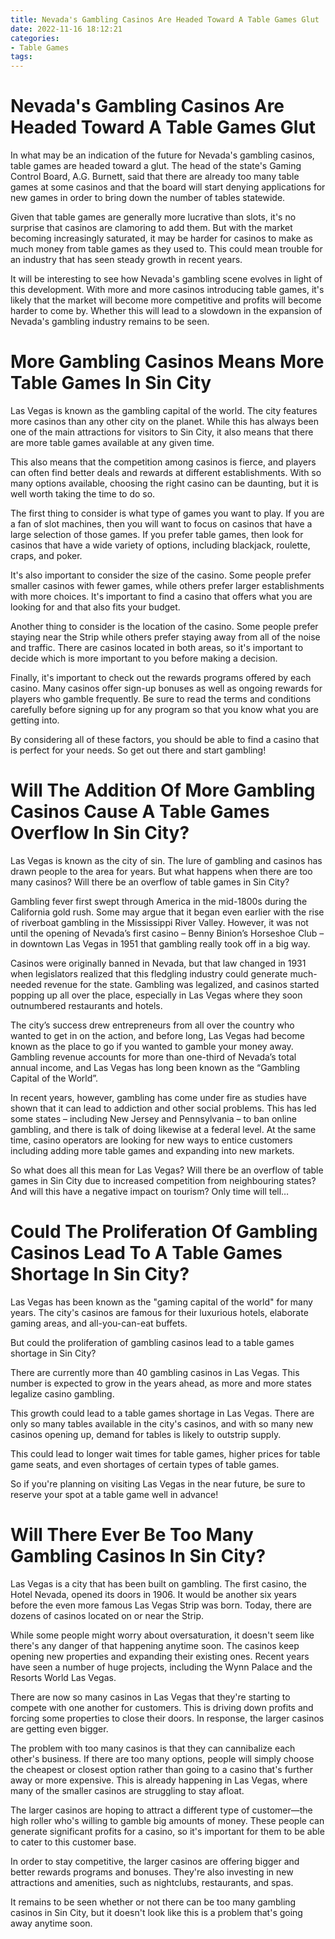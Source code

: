 ```yaml
---
title: Nevada's Gambling Casinos Are Headed Toward A Table Games Glut 
date: 2022-11-16 18:12:21
categories:
- Table Games
tags:
---
```



#  Nevada's Gambling Casinos Are Headed Toward A Table Games Glut 

In what may be an indication of the future for Nevada's gambling casinos, table games are headed toward a glut. The head of the state's Gaming Control Board, A.G. Burnett, said that there are already too many table games at some casinos and that the board will start denying applications for new games in order to bring down the number of tables statewide.

Given that table games are generally more lucrative than slots, it's no surprise that casinos are clamoring to add them. But with the market becoming increasingly saturated, it may be harder for casinos to make as much money from table games as they used to. This could mean trouble for an industry that has seen steady growth in recent years.

It will be interesting to see how Nevada's gambling scene evolves in light of this development. With more and more casinos introducing table games, it's likely that the market will become more competitive and profits will become harder to come by. Whether this will lead to a slowdown in the expansion of Nevada's gambling industry remains to be seen.

#  More Gambling Casinos Means More Table Games In Sin City 

Las Vegas is known as the gambling capital of the world. The city features more casinos than any other city on the planet. While this has always been one of the main attractions for visitors to Sin City, it also means that there are more table games available at any given time.

This also means that the competition among casinos is fierce, and players can often find better deals and rewards at different establishments. With so many options available, choosing the right casino can be daunting, but it is well worth taking the time to do so.

The first thing to consider is what type of games you want to play. If you are a fan of slot machines, then you will want to focus on casinos that have a large selection of those games. If you prefer table games, then look for casinos that have a wide variety of options, including blackjack, roulette, craps, and poker.

It's also important to consider the size of the casino. Some people prefer smaller casinos with fewer games, while others prefer larger establishments with more choices. It's important to find a casino that offers what you are looking for and that also fits your budget.

Another thing to consider is the location of the casino. Some people prefer staying near the Strip while others prefer staying away from all of the noise and traffic. There are casinos located in both areas, so it's important to decide which is more important to you before making a decision.

Finally, it's important to check out the rewards programs offered by each casino. Many casinos offer sign-up bonuses as well as ongoing rewards for players who gamble frequently. Be sure to read the terms and conditions carefully before signing up for any program so that you know what you are getting into.

By considering all of these factors, you should be able to find a casino that is perfect for your needs. So get out there and start gambling!

#  Will The Addition Of More Gambling Casinos Cause A Table Games Overflow In Sin City? 

Las Vegas is known as the city of sin. The lure of gambling and casinos has drawn people to the area for years. But what happens when there are too many casinos? Will there be an overflow of table games in Sin City?

Gambling fever first swept through America in the mid-1800s during the California gold rush. Some may argue that it began even earlier with the rise of riverboat gambling in the Mississippi River Valley. However, it was not until the opening of Nevada’s first casino – Benny Binion’s Horseshoe Club – in downtown Las Vegas in 1951 that gambling really took off in a big way.

Casinos were originally banned in Nevada, but that law changed in 1931 when legislators realized that this fledgling industry could generate much-needed revenue for the state. Gambling was legalized, and casinos started popping up all over the place, especially in Las Vegas where they soon outnumbered restaurants and hotels.

The city’s success drew entrepreneurs from all over the country who wanted to get in on the action, and before long, Las Vegas had become known as the place to go if you wanted to gamble your money away. Gambling revenue accounts for more than one-third of Nevada’s total annual income, and Las Vegas has long been known as the “Gambling Capital of the World”.

In recent years, however, gambling has come under fire as studies have shown that it can lead to addiction and other social problems. This has led some states – including New Jersey and Pennsylvania – to ban online gambling, and there is talk of doing likewise at a federal level. At the same time, casino operators are looking for new ways to entice customers including adding more table games and expanding into new markets.

So what does all this mean for Las Vegas? Will there be an overflow of table games in Sin City due to increased competition from neighbouring states? And will this have a negative impact on tourism? Only time will tell…

#  Could The Proliferation Of Gambling Casinos Lead To A Table Games Shortage In Sin City? 

Las Vegas has been known as the "gaming capital of the world" for many years. The city's casinos are famous for their luxurious hotels, elaborate gaming areas, and all-you-can-eat buffets.

But could the proliferation of gambling casinos lead to a table games shortage in Sin City?

There are currently more than 40 gambling casinos in Las Vegas. This number is expected to grow in the years ahead, as more and more states legalize casino gambling.

This growth could lead to a table games shortage in Las Vegas. There are only so many tables available in the city's casinos, and with so many new casinos opening up, demand for tables is likely to outstrip supply.

This could lead to longer wait times for table games, higher prices for table game seats, and even shortages of certain types of table games.

So if you're planning on visiting Las Vegas in the near future, be sure to reserve your spot at a table game well in advance!

#  Will There Ever Be Too Many Gambling Casinos In Sin City?

Las Vegas is a city that has been built on gambling. The first casino, the Hotel Nevada, opened its doors in 1906. It would be another six years before the even more famous Las Vegas Strip was born. Today, there are dozens of casinos located on or near the Strip.

While some people might worry about oversaturation, it doesn't seem like there's any danger of that happening anytime soon. The casinos keep opening new properties and expanding their existing ones. Recent years have seen a number of huge projects, including the Wynn Palace and the Resorts World Las Vegas.

There are now so many casinos in Las Vegas that they're starting to compete with one another for customers. This is driving down profits and forcing some properties to close their doors. In response, the larger casinos are getting even bigger.

The problem with too many casinos is that they can cannibalize each other's business. If there are too many options, people will simply choose the cheapest or closest option rather than going to a casino that's further away or more expensive. This is already happening in Las Vegas, where many of the smaller casinos are struggling to stay afloat.

The larger casinos are hoping to attract a different type of customer—the high roller who's willing to gamble big amounts of money. These people can generate significant profits for a casino, so it's important for them to be able to cater to this customer base.

In order to stay competitive, the larger casinos are offering bigger and better rewards programs and bonuses. They're also investing in new attractions and amenities, such as nightclubs, restaurants, and spas.

It remains to be seen whether or not there can be too many gambling casinos in Sin City, but it doesn't look like this is a problem that's going away anytime soon.